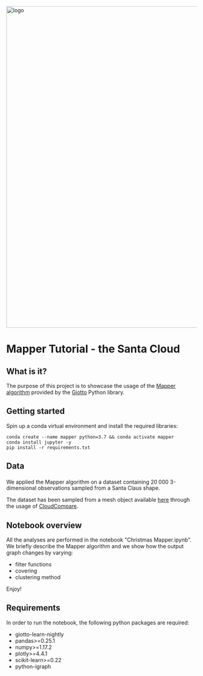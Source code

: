 <img src="https://www.giotto.ai/static/vector/logo.svg" alt="logo" width="850"/>

# Mapper Tutorial - the Santa Cloud

## What is it?

The purpose of this project is to showcase the usage of the [Mapper algorithm](https://research.math.osu.edu/tgda/mapperPBG.pdf) provided by the [Giotto](https://giotto.ai) Python library.


## Getting started

Spin up a conda virtual environment and install the required libraries:

```
conda create --name mapper python=3.7 && conda activate mapper
conda install jupyter -y
pip install -r requirements.txt
```


## Data

We applied the Mapper algorithm on a dataset containing 20<sup> </sup>000 3-dimensional observations sampled from a Santa Claus shape.

The dataset has been sampled from a mesh object available [here](https://free3d.com/3d-model/santa-clau-77751.html) through the usage of [CloudCompare](https://www.cloudcompare.org).


## Notebook overview

All the analyses are performed in the notebook "Christmas Mapper.ipynb". We briefly describe the Mapper algorithm and we show how the output graph changes by varying:

- filter functions
- covering
- clustering method

Enjoy!

## Requirements
In order to run the notebook, the following python packages are required:

- giotto-learn-nightly
- pandas>=0.25.1
- numpy>=1.17.2
- plotly>=4.4.1
- scikit-learn>=0.22
- python-igraph
